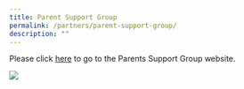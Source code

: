 ```yaml
---
title: Parent Support Group
permalink: /partners/parent-support-group/
description: ""
---
```

  
Please click [here](https://bpghs-psg.weebly.com/) to go to the Parents Support Group website.

![](/images/Partners.jpeg)